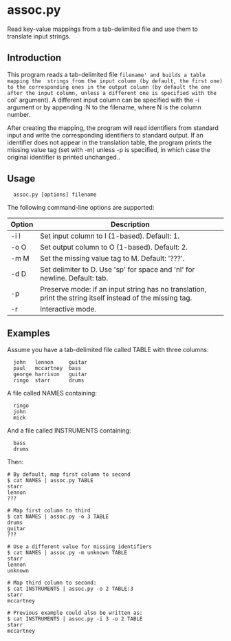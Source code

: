 # assoc.py
Read key-value mappings from a tab-delimited file and use them to translate input strings.


## Introduction
This program reads a tab-delimited file `filename' and builds a table mapping the 
strings from the input column (by default, the first one) to the corresponding ones
in the output column (by default the one after the input column, unless a different
one is specified with the `col' argument). A different input column can be specified
with the -i argument or by appending :N to the filename, where N is the column number. 

After creating the mapping, the program will read identifiers from standard input and
write the corresponding identifiers to standard output. If an identifier does not 
appear in the translation table, the program prints the missing value tag (set with
-m) unless -p is specified, in which case the original identifier is printed unchanged..

## Usage

```
  assoc.py [options] filename
```

The following command-line options are supported:


Option | Description
-------|------------
  -i I | Set input column to I (1-based). Default: 1.
  -o O | Set output column to O (1-based). Default: 2.
  -m M | Set the missing value tag to M. Default: '???'.
  -d D | Set delimiter to D. Use 'sp' for space and 'nl' for newline. Default: tab. 
  -p   | Preserve mode: if an input string has no translation, print the string itself instead of the missing tag.
  -r   | Interactive mode.


## Examples

Assume you have a tab-delimited file called TABLE with three columns:

```
  john   lennon	    guitar
  paul	 mccartney  bass
  george harrison   guitar
  ringo  starr      drums
```

A file called NAMES containing:

```
  ringo
  john
  mick
```

And a file called INSTRUMENTS containing:
```
  bass
  drums
```

Then:

```
# By default, map first column to second
$ cat NAMES | assoc.py TABLE
starr
lennon
???

# Map first column to third
$ cat NAMES | assoc.py -o 3 TABLE
drums
guitar
???

# Use a different value for missing identifiers
$ cat NAMES | assoc.py -m unknown TABLE
starr
lennon
unknown

# Map third column to second:
$ cat INSTRUMENTS | assoc.py -o 2 TABLE:3
starr
mccartney

# Previous example could also be written as:
$ cat INSTRUMENTS | assoc.py -i 3 -o 2 TABLE
starr
mccartney
````